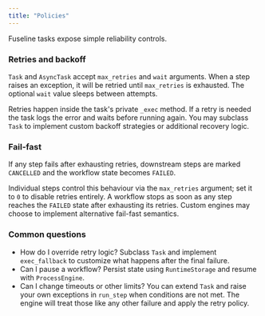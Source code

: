 ```yaml
---
title: "Policies"
---
```


Fuseline tasks expose simple reliability controls.

### Retries and backoff

`Task` and `AsyncTask` accept `max_retries` and `wait` arguments. When a
step raises an exception, it will be retried until `max_retries` is
exhausted. The optional `wait` value sleeps between attempts.

Retries happen inside the task's private `_exec` method.  If a retry is
needed the task logs the error and waits before running again.  You may
subclass `Task` to implement custom backoff strategies or additional
recovery logic.

### Fail-fast

If any step fails after exhausting retries, downstream steps are marked
`CANCELLED` and the workflow state becomes `FAILED`.

Individual steps control this behaviour via the `max_retries` argument;
set it to ``0`` to disable retries entirely.  A workflow stops as soon
as any step reaches the `FAILED` state after exhausting its retries.
Custom engines may choose to implement alternative fail-fast semantics.

### Common questions

- How do I override retry logic?  Subclass `Task` and implement
  `exec_fallback` to customize what happens after the final failure.
- Can I pause a workflow?  Persist state using `RuntimeStorage` and resume
  with `ProcessEngine`.
- Can I change timeouts or other limits?  You can extend `Task` and raise
  your own exceptions in `run_step` when conditions are not met.  The
  engine will treat those like any other failure and apply the retry
  policy.
